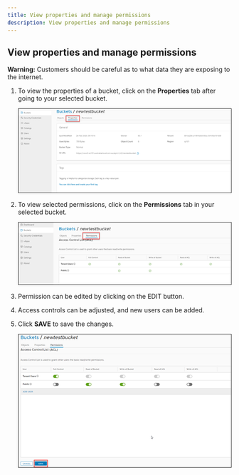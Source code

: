 ```yaml
---
title: View properties and manage permissions
description: View properties and manage permissions
---
```



## View properties and manage permissions

**Warning:** Customers should be careful as to what data they are exposing to the internet.

1. To view the properties of a bucket, click on the **Properties** tab after going to your selected bucket.

    ![Bucket Properties](./assets/bucket_properties.png)  

1. To view selected permissions, click on the **Permissions** tab in your selected bucket.

    ![Bucket Permissions](./assets/bucket_permissions.png)  

1. Permission can be edited by clicking on the EDIT button.

1. Access controls can be adjusted, and new users can be added.

1. Click **SAVE** to save the changes.

    ![Bucket Save](./assets/bucket_save.png)
